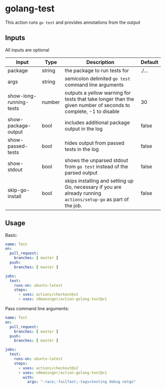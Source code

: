 # golang-test

This action runs `go test` and provides annotations from the output

## Inputs

All inputs are optional

| Input | Type | Description | Default 
--|--|--|--
package | string | the package to run tests for | ./...
args | string | semicolon delimited `go test` command line arguments |
show-long-running-tests | number | outputs a yellow warning for tests that take longer than the given number of seconds to complete, -1 to disable | 30
show-package-output | bool | includes additional package output in the log | false
show-passed-tests | bool | hides output from passed tests in the log | false
show-stdout | bool | shows the unparsed stdout from `go test` instead of the parsed output | false
skip-go-install | bool | skips installing and setting up Go, necessary if you are already running `actions/setup-go` as part of the job. | false

## Usage

Basic:
```yml
name: Test
on:
  pull_request:
    branches: [ master ]
  push:
    branches: [ master ]

jobs:
  test:
    runs-on: ubuntu-latest
    steps:
      - uses: actions/checkout@v2
      - uses: n8maninger/action-golang-test@v1
```

Pass command line arguments:
```yml
name: Test
on:
  pull_request:
    branches: [ master ]
  push:
    branches: [ master ]

jobs:
  test:
    runs-on: ubuntu-latest
    steps:
      - uses: actions/checkout@v2
      - uses: n8maninger/action-golang-test@v1
        with:
          args: "-race;-failfast;-tags=testing debug netgo"
```
